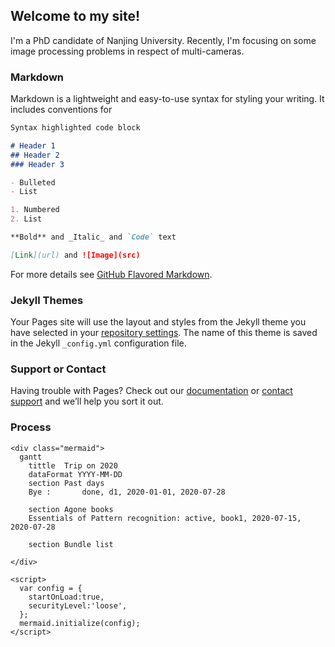 ## Welcome to my site!
I'm a PhD candidate of Nanjing University. Recently, I'm focusing on some image processing problems in respect of multi-cameras.

<!-- You can use the [editor on GitHub](https://github.com/peiyaoooo/peiyaoooo.github.io/edit/master/index.md) to maintain and preview the content for your website in Markdown files.

Whenever you commit to this repository, GitHub Pages will run [Jekyll](https://jekyllrb.com/) to rebuild the pages in your site, from the content in your Markdown files. -->

### Markdown

Markdown is a lightweight and easy-to-use syntax for styling your writing. It includes conventions for

```markdown
Syntax highlighted code block

# Header 1
## Header 2
### Header 3

- Bulleted
- List

1. Numbered
2. List

**Bold** and _Italic_ and `Code` text

[Link](url) and ![Image](src)
```

For more details see [GitHub Flavored Markdown](https://guides.github.com/features/mastering-markdown/).

### Jekyll Themes

Your Pages site will use the layout and styles from the Jekyll theme you have selected in your [repository settings](https://github.com/peiyaoooo/peiyaoooo.github.io/settings). The name of this theme is saved in the Jekyll `_config.yml` configuration file.

### Support or Contact

Having trouble with Pages? Check out our [documentation](https://help.github.com/categories/github-pages-basics/) or [contact support](https://github.com/contact) and we’ll help you sort it out.

### Process 
<html>
  <body>	
	<script src="https://cdn.jsdelivr.net/npm/mermaid@8.6.0/dist/mermaid.min.js"></script>
   
    <div class="mermaid">
      gantt
	    tittle	Trip on 2020
		dataFormat YYYY-MM-DD
		section Past days
		Bye : 		done, d1, 2020-01-01, 2020-07-28
		
		section Agone books
		Essentials of Pattern recognition: active, book1, 2020-07-15, 2020-07-28
		
		section Bundle list

    </div>
	
	<script>
      var config = {
        startOnLoad:true,
        securityLevel:'loose',
      };
      mermaid.initialize(config);
    </script>

  </body>
</html>
